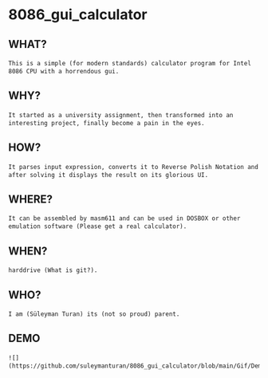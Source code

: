 # 8086_gui_calculator

## WHAT?
    This is a simple (for modern standards) calculator program for Intel 8086 CPU with a horrendous gui.
## WHY?
    It started as a university assignment, then transformed into an interesting project, finally become a pain in the eyes.
## HOW?
    It parses input expression, converts it to Reverse Polish Notation and after solving it displays the result on its glorious UI.
## WHERE?
    It can be assembled by masm611 and can be used in DOSBOX or other emulation software (Please get a real calculator).
## WHEN?
    harddrive (What is git?).
## WHO?
    I am (Süleyman Turan) its (not so proud) parent.
## DEMO
    ![](https://github.com/suleymanturan/8086_gui_calculator/blob/main/Gif/Demo.gif)


